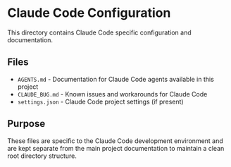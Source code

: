 # Claude Code Configuration

This directory contains Claude Code specific configuration and documentation.

## Files

- `AGENTS.md` - Documentation for Claude Code agents available in this project
- `CLAUDE_BUG.md` - Known issues and workarounds for Claude Code
- `settings.json` - Claude Code project settings (if present)

## Purpose

These files are specific to the Claude Code development environment and are kept separate from the main project documentation to maintain a clean root directory structure.